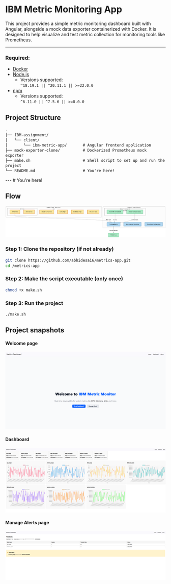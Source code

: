 # IBM Metric Monitoring App

This project provides a simple metric monitoring dashboard built with Angular, alongside a mock data exporter containerized with Docker. It is designed to help visualize and test metric collection for monitoring tools like Prometheus.

---

### Required:
- [Docker](https://www.docker.com/)  
- [Node.js](https://nodejs.org/)  
  - Versions supported:  
    `^18.19.1 || ^20.11.1 || >=22.0.0`
- [npm](https://www.npmjs.com/)  
  - Versions supported:  
    `^6.11.0 || ^7.5.6 || >=8.0.0`

##  Project Structure

```
.
├── IBM-assignment/
│   └── client/
│       └── ibm-metric-app/       # Angular frontend application
├── mock-exporter-clone/          # Dockerized Prometheus mock exporter
├── make.sh                       # Shell script to set up and run the project
└── README.md                     # You're here!
```

---                    # You're here!

## Flow 

![alt text](diagram.png)


### Step 1: Clone the repository (if not already)

```bash
git clone https://github.com/abhidesai6/metrics-app.git
cd /metrics-app
```

### Step 2: Make the script executable (only once)

```bash
chmod +x make.sh
```

### Step 3: Run the project

```bash
./make.sh
```


## Project snapshots

#### Welcome page 
![alt text](image.png)

#### Dashboard 
![alt text](image-1.png)

#### Manage Alerts page 
![alt text](image-2.png)